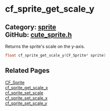 [//]: # (This file is automatically generated by Cute Framework's docs parser.)
[//]: # (Do not edit this file by hand!)
[//]: # (See: https://github.com/RandyGaul/cute_framework/blob/master/samples/docs_parser.cpp)
[](../header.md ':include')

# cf_sprite_get_scale_y

Category: [sprite](/api_reference?id=sprite)  
GitHub: [cute_sprite.h](https://github.com/RandyGaul/cute_framework/blob/master/include/cute_sprite.h)  
---

Returns the sprite's scale on the y-axis.

```cpp
float cf_sprite_get_scale_y(CF_Sprite* sprite)
```

## Related Pages

[CF_Sprite](/sprite/cf_sprite.md)  
[cf_sprite_get_scale_x](/sprite/cf_sprite_get_scale_x.md)  
[cf_sprite_set_scale](/sprite/cf_sprite_set_scale.md)  
[cf_sprite_set_scale_x](/sprite/cf_sprite_set_scale_x.md)  
[cf_sprite_set_scale_y](/sprite/cf_sprite_set_scale_y.md)  
